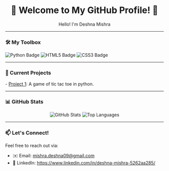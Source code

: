 <!-- Header -->
<div align="center">
  <h1>🌟 Welcome to My GitHub Profile! 🌟</h1>
  <p>Hello! I'm Deshna Mishra</p>
</div>

---

<!-- Skills -->
### 🛠️ My Toolbox
<p>
  <img src="https://img.shields.io/badge/Python-3776AB?style=flat-square&logo=python&logoColor=white" alt="Python Badge"/>
  <img src="https://img.shields.io/badge/HTML5-E34F26?style=flat-square&logo=html5&logoColor=white" alt="HTML5 Badge"/>
  <img src="https://img.shields.io/badge/CSS3-1572B6?style=flat-square&logo=css3&logoColor=white" alt="CSS3 Badge"/>
<!--   <img src="https://img.shields.io/badge/JavaScript-F7DF1E?style=flat-square&logo=javascript&logoColor=black" alt="JavaScript Badge"/> -->
<!--   <img src="https://img.shields.io/badge/React-61DAFB?style=flat-square&logo=react&logoColor=black" alt="React Badge"/> -->
<!--   <img src="https://img.shields.io/badge/Node.js-339933?style=flat-square&logo=node.js&logoColor=white" alt="Node.js Badge"/> -->
  
</p>

---

<!-- Current Projects -->
### 🚀 Current Projects
<p>
  - <a href="https://github.com/deshnamishra/Tic-Tac-Toe-Game" target="_blank">Project 1</a>: A game of tic tac toe in python.
</p>


---

<!-- GitHub Stats -->
### 📊 GitHub Stats
<p align="center">
  <img src="https://github-readme-stats.vercel.app/api?username=yourusername&show_icons=true&theme=radical" alt="GitHub Stats"/>
  <img src="https://github-readme-stats.vercel.app/api/top-langs/?username=yourusername&layout=compact&theme=radical" alt="Top Languages"/>
</p>

---

<!-- Contact -->
### 📫 Let's Connect!
Feel free to reach out via:
- ✉️ Email: mishra.deshna09@gmail.com
- 🔗 LinkedIn: https://www.linkedin.com/in/deshna-mishra-5262aa285/
